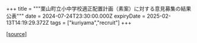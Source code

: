 +++
title = """栗山町立小中学校適正配置計画（素案）に対する意見募集の結果公表"""
date = 2024-07-24T23:30:00.000Z
expiryDate = 2025-02-13T14:19:29.372Z
tags = ["kuriyama","recruit"]
+++


[[source]](https://www.town.kuriyama.hokkaido.jp/site/mirai/27350.html)
